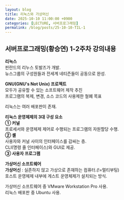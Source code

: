 ```yaml
---
layout: blog
title: 리눅스와 가상머신
date: 2025-10-10 11:00:00 +0900
categories: [LECTURE, 서버프로그래밍]
permalink: /blog/posts/25-10-10-TIL-1
---
```


## 서버프로그래밍(황승연) 1-2주차 강의내용

**리눅스**<br>
핀란드의 리누스 토발즈가 개발.<br>
뉴스그룹의 구성원들과 전세계 네티즌들이 공동으로 완성.

**GNU(GNU's Not Unix) 프로젝트**<br>
모두가 공유할 수 있는 소프트웨어 제작 추진<br>
프로그램의 복제, 변경, 소스 코드의 사용제한 철폐 목표

리눅스는 여러 배포판이 존재.<br>

**리눅스 운영체제의 3대 구성 요소**<br>
**① 커널**<br>
프로세서와 운영체제 제어로 수행되는 프로그램의 자원할당 수행.<br>
**② 셸**<br>
사용자와 커널 사이의 인터페이스를 감싸는 층.<br>
CLI(명령 줄 인터페이스)와 GUI로 제공.<br>
**③ 사용자 프로그램**

**가상머신 소프트웨어**<br>
**가상머신** : 실존하지 않고 가상으로 존재하는 컴퓨터.(!=멀티부팅)<br>
호스트 운영체제 내부에 게스트 운영체제가 설치되는 방식.

가상머신 소프트웨어 중 VMware Workstation Pro 사용.<br>
리눅스 배포판 중 Ubuntu 사용.
